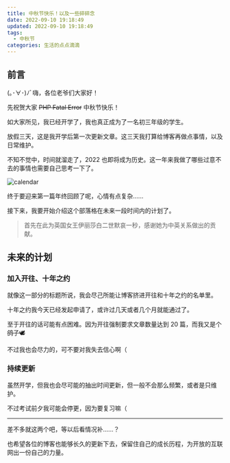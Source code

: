 ```yaml
---
title: 中秋节快乐！以及一些碎碎念
date: 2022-09-10 19:18:49
updated: 2022-09-10 19:18:49
tags:
  - 中秋节
categories: 生活的点点滴滴
---
```

## 前言

(｡･∀･)ﾉﾞ嗨，各位老爷们大家好！

先祝贺大家 ~~PHP Fatal Error~~ 中秋节快乐！

如大家所见，我已经开学了，我也真正成为了一名初三年级的学生。

放假三天，这是我开学后第一次更新文章。这三天我打算给博客再做点事情，以及日常维护。

不知不觉中，时间就溜走了，2022 也即将成为历史。这一年来我做了哪些过意不去的事情也需要自己思考一下了。

![calendar](https://img-blog.csdnimg.cn/99a2465b6aa441408a25c74bafcd1f13.png)

终于要迎来第一篇年终回顾了呢，心情有点复杂......

接下来，我要开始介绍这个部落格在未来一段时间内的计划了。

<!-- more -->

> 首先在此为英国女王伊丽莎白二世默哀一秒，感谢她为中英关系做出的贡献。

## 未来的计划

### 加入开往、十年之约

就像这一部分的标题所说，我会尽己所能让博客挤进开往和十年之约的名单里。

十年之约我今天已经发起申请了，或许过几天或者几个月就能通过了。

至于开往的话可能有点困难。因为开往强制要求文章数量达到 20 篇，而我又是个~~鸽子🕊~~

不过我也会尽力的，可不要对我失去信心啊（

### 持续更新

虽然开学，但我也会尽可能的抽出时间更新，但一般不会那么频繁，或者是只维护。

不过考试前夕我可能会停更，因为要复习嘛（

---

差不多就这两个吧，等以后看情况补......？

也希望各位的博客也能够长久的更新下去，保留住自己的成长历程，为开放的互联网出一份自己的力量。